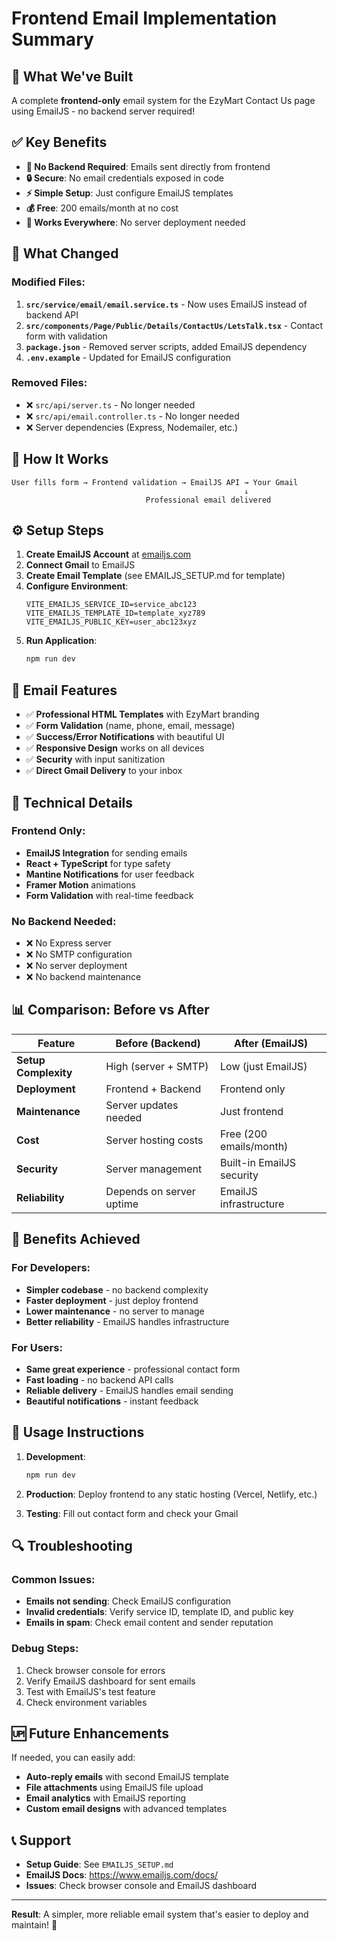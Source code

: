 # Frontend Email Implementation Summary

## 🎯 What We've Built

A complete **frontend-only** email system for the EzyMart Contact Us page using EmailJS - no backend server required!

## ✅ Key Benefits

- **🚫 No Backend Required**: Emails sent directly from frontend
- **🔒 Secure**: No email credentials exposed in code
- **⚡ Simple Setup**: Just configure EmailJS templates
- **💰 Free**: 200 emails/month at no cost
- **📱 Works Everywhere**: No server deployment needed

## 📁 What Changed

### Modified Files:

1. **`src/service/email/email.service.ts`** - Now uses EmailJS instead of backend API
2. **`src/components/Page/Public/Details/ContactUs/LetsTalk.tsx`** - Contact form with validation
3. **`package.json`** - Removed server scripts, added EmailJS dependency
4. **`.env.example`** - Updated for EmailJS configuration

### Removed Files:

- ❌ `src/api/server.ts` - No longer needed
- ❌ `src/api/email.controller.ts` - No longer needed
- ❌ Server dependencies (Express, Nodemailer, etc.)

## 🚀 How It Works

```
User fills form → Frontend validation → EmailJS API → Your Gmail
                                                    ↓
                              Professional email delivered
```

## ⚙️ Setup Steps

1. **Create EmailJS Account** at [emailjs.com](https://www.emailjs.com/)
2. **Connect Gmail** to EmailJS
3. **Create Email Template** (see EMAILJS_SETUP.md for template)
4. **Configure Environment**:
   ```env
   VITE_EMAILJS_SERVICE_ID=service_abc123
   VITE_EMAILJS_TEMPLATE_ID=template_xyz789
   VITE_EMAILJS_PUBLIC_KEY=user_abc123xyz
   ```
5. **Run Application**:
   ```bash
   npm run dev
   ```

## 📧 Email Features

- ✅ **Professional HTML Templates** with EzyMart branding
- ✅ **Form Validation** (name, phone, email, message)
- ✅ **Success/Error Notifications** with beautiful UI
- ✅ **Responsive Design** works on all devices
- ✅ **Security** with input sanitization
- ✅ **Direct Gmail Delivery** to your inbox

## 🔧 Technical Details

### Frontend Only:

- **EmailJS Integration** for sending emails
- **React + TypeScript** for type safety
- **Mantine Notifications** for user feedback
- **Framer Motion** animations
- **Form Validation** with real-time feedback

### No Backend Needed:

- ❌ No Express server
- ❌ No SMTP configuration
- ❌ No server deployment
- ❌ No backend maintenance

## 📊 Comparison: Before vs After

| Feature              | Before (Backend)         | After (EmailJS)           |
| -------------------- | ------------------------ | ------------------------- |
| **Setup Complexity** | High (server + SMTP)     | Low (just EmailJS)        |
| **Deployment**       | Frontend + Backend       | Frontend only             |
| **Maintenance**      | Server updates needed    | Just frontend             |
| **Cost**             | Server hosting costs     | Free (200 emails/month)   |
| **Security**         | Server management        | Built-in EmailJS security |
| **Reliability**      | Depends on server uptime | EmailJS infrastructure    |

## 🎉 Benefits Achieved

### For Developers:

- **Simpler codebase** - no backend complexity
- **Faster deployment** - just deploy frontend
- **Lower maintenance** - no server to manage
- **Better reliability** - EmailJS handles infrastructure

### For Users:

- **Same great experience** - professional contact form
- **Fast loading** - no backend API calls
- **Reliable delivery** - EmailJS handles email sending
- **Beautiful notifications** - instant feedback

## 📝 Usage Instructions

1. **Development**:

   ```bash
   npm run dev
   ```

2. **Production**: Deploy frontend to any static hosting (Vercel, Netlify, etc.)

3. **Testing**: Fill out contact form and check your Gmail

## 🔍 Troubleshooting

### Common Issues:

- **Emails not sending**: Check EmailJS configuration
- **Invalid credentials**: Verify service ID, template ID, and public key
- **Emails in spam**: Check email content and sender reputation

### Debug Steps:

1. Check browser console for errors
2. Verify EmailJS dashboard for sent emails
3. Test with EmailJS's test feature
4. Check environment variables

## 🆙 Future Enhancements

If needed, you can easily add:

- **Auto-reply emails** with second EmailJS template
- **File attachments** using EmailJS file upload
- **Email analytics** with EmailJS reporting
- **Custom email designs** with advanced templates

## 📞 Support

- **Setup Guide**: See `EMAILJS_SETUP.md`
- **EmailJS Docs**: https://www.emailjs.com/docs/
- **Issues**: Check browser console and EmailJS dashboard

---

**Result**: A simpler, more reliable email system that's easier to deploy and maintain! 🎉
